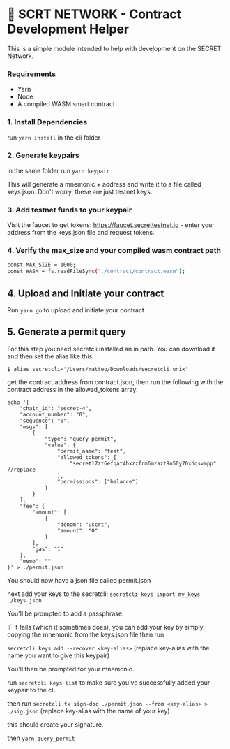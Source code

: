 # 🚀 SCRT NETWORK - Contract Development Helper

This is a simple module intended to help with development on the SECRET Network.

### Requirements

- Yarn
- Node
- A compiled WASM smart contract

### 1. Install Dependencies

run `yarn install` in the cli folder

### 2. Generate keypairs

in the same folder run `yarn keypair`

This will generate a mnemonic + address and write it to a file called keys.json. Don't worry, these are just testnet keys.

### 3. Add testnet funds to your keypair

Visit the faucet to get tokens: https://faucet.secrettestnet.io - enter your address from the keys.json file and request tokens.

### 4. Verify the max_size and your compiled wasm contract path

```sh
const MAX_SIZE = 1000;
const WASM = fs.readFileSync("./contract/contract.wasm");
```

## 4. Upload and Initiate your contract

Run `yarn go` to upload and initiate your contract

## 5. Generate a permit query

For this step you need secretcli installed an in path. You can download it and then set the alias like this:

`$ alias secretcli='/Users/matteo/Downloads/secretcli.unix'`

get the contract address from contract.json, then run the following with the contract address in the allowed_tokens array:

```
echo '{
    "chain_id": "secret-4",
    "account_number": "0",
    "sequence": "0",
    "msgs": [
        {
            "type": "query_permit",
            "value": {
                "permit_name": "test",
                "allowed_tokens": [
                    "secret17zt6efqat4hxzzfrm6mzazt9n50y70xdqsvmpp" //replace
                ],
                "permissions": ["balance"]
            }
        }
    ],
    "fee": {
        "amount": [
            {
                "denom": "uscrt",
                "amount": "0"
            }
        ],
        "gas": "1"
    },
    "memo": ""
}' > ./permit.json
```

You should now have a json file called permit.json

next add your keys to the secretcli: `secretcli keys import my_keys ./keys.json`

You'll be prompted to add a passphrase.

IF it fails (which it sometimes does), you can add your key by simply copying the mnemonic from the keys.json file then run

`secretcli keys add --recover <key-alias>` (replace key-alias with the name you want to give this keypair)

You'll then be prompted for your mnemonic.

run `secretcli keys list` to make sure you've successfully added your keypair to the cli.

then run `secretcli tx sign-doc ./permit.json --from <key-alias> > ./sig.json` (replace key-alias with the name of your key)

this should create your signature.

then `yarn query_permit`
